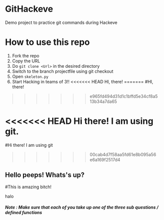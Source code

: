 # GitHackeve
Demo project to practice git commands during Hackeve

# How to use this repo
1. Fork the repo
2. Copy the URL 
2. Do ```git clone <Url>``` in the desired directory
3. Switch to the branch projectfile using git checkout <branch name>
4. Open ```skeleton.py```
5. Start Hacking in teams of 3!!
<<<<<<< HEAD
HI, there!
=======
#HI, there!
>>>>>>> e965fd494d31d1c1bffd5e34cf8a513b34a7da65

<<<<<<< HEAD
Hi there! I am using git.
=======
#Hi there! I am using git
>>>>>>> 00cab4d7f58aa5fd61e8b095a56e6a169f2517d4

## Hello peeps! Whats's up?
#This is amazing bitch!


halo
#####  Note : Make sure that each of you take up one of the three sub questions / defined functions

